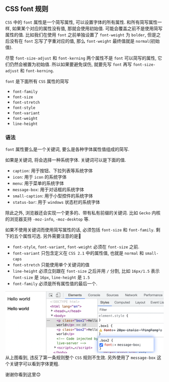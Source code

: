 ## CSS font 规则
`CSS` 中的 `font` 属性是一个简写属性, 可以设置字体的所有属性. 和所有简写属性一样, 如果某个对应的属性没有值, 那就会使用初始值. 可能会覆盖之前不是使用简写属性的值. 比如我们在使用 `font` 之前单独设置了 `font-weight` 为 `bolder`, 但是之后没有在 `font` 忘写了字重对应的值, 那么 `font-weight` 最终值就是 `normal`(初始值).

尽管 `font-size-adjust` 和 `font-kerning` 两个属性不是 `font` 可以简写的属性, 它们仍然会被置为初始值. 所以如果要避免误伤, 就要先写 `font` 再写 `font-size-adjust` 和 `font-kerning`.


`font` 是下面所有 `CSS` 属性的简写
- `font-family`
- `font-size`
- `font-stretch`
- `font-style`
- `font-variant`
- `font-weight`
- `line-height`

### 语法
`font` 属性要么是一个关键词, 要么是各种字体属性值组成的简写.

如果是关键词, 将会选择一种系统字体. 关键词可以是下面的值.
- `caption`: 用于按钮、下拉列表等系统字体
- `icon`: 用于 `icon` 的系统字体
- `menu`: 用于菜单的系统字体
- `message-box`: 用于对话框的系统字体
- `small-caption`: 用于小型控件的系统字体
- `status-bar`: 用于 `windows` 状态栏的系统字体 

除此之外, 浏览器还会实现一个更多的、带有私有前缀的关键词. 比如 `Gecko` 内核的浏览器支持 `-moz-info`, `-moz-desktop` 等.


如果不使用关键词而使用简写属性的话, 必须包括 `font-size` 和 `font-family`. 剩下的五个属性可选. 另外需要注意的是📖
- `font-style`, `font-variant`, `font-weight` 必须在 `font-size` 之前.
- `font-variant` 只包含定义在 `CSS 2.1` 中的属性值, 也就是 `normal` 和 `small-caps`
- `font-stretch` 只能使用单个关键词的值
- `line-height` 必须立刻跟在 `font-size` 之后并用 `/` 分割, 比如 `16px/1.5` 表示 `font-size` 是 `16px`, `line-height` 是 `1.5`
- `font-family` 必须是所有属性值的最后一个.

![](../image/Snipaste_2022-12-28_15-21-46.png)
从上图看到, 违反了第一条规则整个 `CSS` 规则不生效. 另外使用了 `message-box` 这个关键字可以看到字体更粗.

谢谢你看到这里😊
